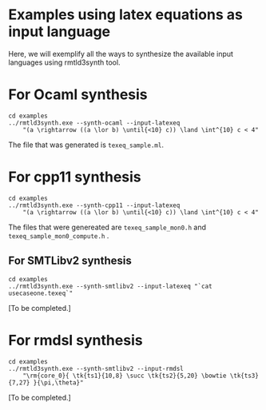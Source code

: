 
# Examples using latex equations as input language

Here, we will exemplify all the ways to synthesize the available input languages using rmtld3synth tool.

# For Ocaml synthesis

```
cd examples
../rmtld3synth.exe --synth-ocaml --input-latexeq
    "(a \rightarrow ((a \lor b) \until{<10} c)) \land \int^{10} c < 4"
```
The file that was generated is `texeq_sample.ml`.


# For cpp11 synthesis

```
cd examples
../rmtld3synth.exe --synth-cpp11 --input-latexeq
    "(a \rightarrow ((a \lor b) \until{<10} c)) \land \int^{10} c < 4"
```
The files that were genereated are `texeq_sample_mon0.h` and `texeq_sample_mon0_compute.h` .


## For SMTLibv2 synthesis

```
cd examples
../rmtld3synth.exe --synth-smtlibv2 --input-latexeq "`cat usecaseone.texeq`"
```

[To be completed.]


# For rmdsl synthesis

```
cd examples
../rmtld3synth.exe --synth-smtlibv2 --input-rmdsl
    "\rm{core_0}{ \tk{ts1}{10,8} \succ \tk{ts2}{5,20} \bowtie \tk{ts3}{7,27} }{\pi,\theta}"
```

[To be completed.]
